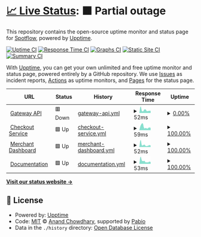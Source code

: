# [📈 Live Status](https://Spotflow-One.github.io/spg-status): <!--live status--> **🟧 Partial outage**

This repository contains the open-source uptime monitor and status page for [Spotflow](https://spotflow.one), powered by [Upptime](https://github.com/upptime/upptime).

[![Uptime CI](https://github.com/Spotflow-One/spg-status/workflows/Uptime%20CI/badge.svg)](https://github.com/Spotflow-One/spg-status/actions?query=workflow%3A%22Uptime+CI%22)
[![Response Time CI](https://github.com/Spotflow-One/spg-status/workflows/Response%20Time%20CI/badge.svg)](https://github.com/Spotflow-One/spg-status/actions?query=workflow%3A%22Response+Time+CI%22)
[![Graphs CI](https://github.com/Spotflow-One/spg-status/workflows/Graphs%20CI/badge.svg)](https://github.com/Spotflow-One/spg-status/actions?query=workflow%3A%22Graphs+CI%22)
[![Static Site CI](https://github.com/Spotflow-One/spg-status/workflows/Static%20Site%20CI/badge.svg)](https://github.com/Spotflow-One/spg-status/actions?query=workflow%3A%22Static+Site+CI%22)
[![Summary CI](https://github.com/Spotflow-One/spg-status/workflows/Summary%20CI/badge.svg)](https://github.com/Spotflow-One/spg-status/actions?query=workflow%3A%22Summary+CI%22)

With [Upptime](https://upptime.js.org), you can get your own unlimited and free uptime monitor and status page, powered entirely by a GitHub repository. We use [Issues](https://github.com/Spotflow-One/spg-status/issues) as incident reports, [Actions](https://github.com/Spotflow-One/spg-status/actions) as uptime monitors, and [Pages](https://Spotflow-One.github.io/spg-status) for the status page.

<!--start: status pages-->
<!-- This summary is generated by Upptime (https://github.com/upptime/upptime) -->
<!-- Do not edit this manually, your changes will be overwritten -->
<!-- prettier-ignore -->
| URL | Status | History | Response Time | Uptime |
| --- | ------ | ------- | ------------- | ------ |
| <img alt="" src="https://icons.duckduckgo.com/ip3/api.spotflow.co.ico" height="13"> [Gateway API](https://api.spotflow.co/actuator/health) | 🟥 Down | [gateway-api.yml](https://github.com/Spotflow-One/spg-status/commits/HEAD/history/gateway-api.yml) | <details><summary><img alt="Response time graph" src="./graphs/gateway-api/response-time-week.png" height="20"> 52ms</summary><br><a href="https://Spotflow-One.github.io/spg-status/history/gateway-api"><img alt="Response time 65" src="https://img.shields.io/endpoint?url=https%3A%2F%2Fraw.githubusercontent.com%2FSpotflow-One%2Fspg-status%2FHEAD%2Fapi%2Fgateway-api%2Fresponse-time.json"></a><br><a href="https://Spotflow-One.github.io/spg-status/history/gateway-api"><img alt="24-hour response time 34" src="https://img.shields.io/endpoint?url=https%3A%2F%2Fraw.githubusercontent.com%2FSpotflow-One%2Fspg-status%2FHEAD%2Fapi%2Fgateway-api%2Fresponse-time-day.json"></a><br><a href="https://Spotflow-One.github.io/spg-status/history/gateway-api"><img alt="7-day response time 52" src="https://img.shields.io/endpoint?url=https%3A%2F%2Fraw.githubusercontent.com%2FSpotflow-One%2Fspg-status%2FHEAD%2Fapi%2Fgateway-api%2Fresponse-time-week.json"></a><br><a href="https://Spotflow-One.github.io/spg-status/history/gateway-api"><img alt="30-day response time 60" src="https://img.shields.io/endpoint?url=https%3A%2F%2Fraw.githubusercontent.com%2FSpotflow-One%2Fspg-status%2FHEAD%2Fapi%2Fgateway-api%2Fresponse-time-month.json"></a><br><a href="https://Spotflow-One.github.io/spg-status/history/gateway-api"><img alt="1-year response time 65" src="https://img.shields.io/endpoint?url=https%3A%2F%2Fraw.githubusercontent.com%2FSpotflow-One%2Fspg-status%2FHEAD%2Fapi%2Fgateway-api%2Fresponse-time-year.json"></a></details> | <details><summary><a href="https://Spotflow-One.github.io/spg-status/history/gateway-api">0.00%</a></summary><a href="https://Spotflow-One.github.io/spg-status/history/gateway-api"><img alt="All-time uptime 91.17%" src="https://img.shields.io/endpoint?url=https%3A%2F%2Fraw.githubusercontent.com%2FSpotflow-One%2Fspg-status%2FHEAD%2Fapi%2Fgateway-api%2Fuptime.json"></a><br><a href="https://Spotflow-One.github.io/spg-status/history/gateway-api"><img alt="24-hour uptime 0.00%" src="https://img.shields.io/endpoint?url=https%3A%2F%2Fraw.githubusercontent.com%2FSpotflow-One%2Fspg-status%2FHEAD%2Fapi%2Fgateway-api%2Fuptime-day.json"></a><br><a href="https://Spotflow-One.github.io/spg-status/history/gateway-api"><img alt="7-day uptime 0.00%" src="https://img.shields.io/endpoint?url=https%3A%2F%2Fraw.githubusercontent.com%2FSpotflow-One%2Fspg-status%2FHEAD%2Fapi%2Fgateway-api%2Fuptime-week.json"></a><br><a href="https://Spotflow-One.github.io/spg-status/history/gateway-api"><img alt="30-day uptime 53.82%" src="https://img.shields.io/endpoint?url=https%3A%2F%2Fraw.githubusercontent.com%2FSpotflow-One%2Fspg-status%2FHEAD%2Fapi%2Fgateway-api%2Fuptime-month.json"></a><br><a href="https://Spotflow-One.github.io/spg-status/history/gateway-api"><img alt="1-year uptime 91.17%" src="https://img.shields.io/endpoint?url=https%3A%2F%2Fraw.githubusercontent.com%2FSpotflow-One%2Fspg-status%2FHEAD%2Fapi%2Fgateway-api%2Fuptime-year.json"></a></details>
| <img alt="" src="https://icons.duckduckgo.com/ip3/checkout.spotflow.co.ico" height="13"> [Checkout Service](https://checkout.spotflow.co) | 🟩 Up | [checkout-service.yml](https://github.com/Spotflow-One/spg-status/commits/HEAD/history/checkout-service.yml) | <details><summary><img alt="Response time graph" src="./graphs/checkout-service/response-time-week.png" height="20"> 59ms</summary><br><a href="https://Spotflow-One.github.io/spg-status/history/checkout-service"><img alt="Response time 62" src="https://img.shields.io/endpoint?url=https%3A%2F%2Fraw.githubusercontent.com%2FSpotflow-One%2Fspg-status%2FHEAD%2Fapi%2Fcheckout-service%2Fresponse-time.json"></a><br><a href="https://Spotflow-One.github.io/spg-status/history/checkout-service"><img alt="24-hour response time 40" src="https://img.shields.io/endpoint?url=https%3A%2F%2Fraw.githubusercontent.com%2FSpotflow-One%2Fspg-status%2FHEAD%2Fapi%2Fcheckout-service%2Fresponse-time-day.json"></a><br><a href="https://Spotflow-One.github.io/spg-status/history/checkout-service"><img alt="7-day response time 59" src="https://img.shields.io/endpoint?url=https%3A%2F%2Fraw.githubusercontent.com%2FSpotflow-One%2Fspg-status%2FHEAD%2Fapi%2Fcheckout-service%2Fresponse-time-week.json"></a><br><a href="https://Spotflow-One.github.io/spg-status/history/checkout-service"><img alt="30-day response time 60" src="https://img.shields.io/endpoint?url=https%3A%2F%2Fraw.githubusercontent.com%2FSpotflow-One%2Fspg-status%2FHEAD%2Fapi%2Fcheckout-service%2Fresponse-time-month.json"></a><br><a href="https://Spotflow-One.github.io/spg-status/history/checkout-service"><img alt="1-year response time 62" src="https://img.shields.io/endpoint?url=https%3A%2F%2Fraw.githubusercontent.com%2FSpotflow-One%2Fspg-status%2FHEAD%2Fapi%2Fcheckout-service%2Fresponse-time-year.json"></a></details> | <details><summary><a href="https://Spotflow-One.github.io/spg-status/history/checkout-service">100.00%</a></summary><a href="https://Spotflow-One.github.io/spg-status/history/checkout-service"><img alt="All-time uptime 99.53%" src="https://img.shields.io/endpoint?url=https%3A%2F%2Fraw.githubusercontent.com%2FSpotflow-One%2Fspg-status%2FHEAD%2Fapi%2Fcheckout-service%2Fuptime.json"></a><br><a href="https://Spotflow-One.github.io/spg-status/history/checkout-service"><img alt="24-hour uptime 100.00%" src="https://img.shields.io/endpoint?url=https%3A%2F%2Fraw.githubusercontent.com%2FSpotflow-One%2Fspg-status%2FHEAD%2Fapi%2Fcheckout-service%2Fuptime-day.json"></a><br><a href="https://Spotflow-One.github.io/spg-status/history/checkout-service"><img alt="7-day uptime 100.00%" src="https://img.shields.io/endpoint?url=https%3A%2F%2Fraw.githubusercontent.com%2FSpotflow-One%2Fspg-status%2FHEAD%2Fapi%2Fcheckout-service%2Fuptime-week.json"></a><br><a href="https://Spotflow-One.github.io/spg-status/history/checkout-service"><img alt="30-day uptime 100.00%" src="https://img.shields.io/endpoint?url=https%3A%2F%2Fraw.githubusercontent.com%2FSpotflow-One%2Fspg-status%2FHEAD%2Fapi%2Fcheckout-service%2Fuptime-month.json"></a><br><a href="https://Spotflow-One.github.io/spg-status/history/checkout-service"><img alt="1-year uptime 99.53%" src="https://img.shields.io/endpoint?url=https%3A%2F%2Fraw.githubusercontent.com%2FSpotflow-One%2Fspg-status%2FHEAD%2Fapi%2Fcheckout-service%2Fuptime-year.json"></a></details>
| <img alt="" src="https://icons.duckduckgo.com/ip3/app.spotflow.co.ico" height="13"> [Merchant Dashboard](https://app.spotflow.co) | 🟩 Up | [merchant-dashboard.yml](https://github.com/Spotflow-One/spg-status/commits/HEAD/history/merchant-dashboard.yml) | <details><summary><img alt="Response time graph" src="./graphs/merchant-dashboard/response-time-week.png" height="20"> 52ms</summary><br><a href="https://Spotflow-One.github.io/spg-status/history/merchant-dashboard"><img alt="Response time 59" src="https://img.shields.io/endpoint?url=https%3A%2F%2Fraw.githubusercontent.com%2FSpotflow-One%2Fspg-status%2FHEAD%2Fapi%2Fmerchant-dashboard%2Fresponse-time.json"></a><br><a href="https://Spotflow-One.github.io/spg-status/history/merchant-dashboard"><img alt="24-hour response time 46" src="https://img.shields.io/endpoint?url=https%3A%2F%2Fraw.githubusercontent.com%2FSpotflow-One%2Fspg-status%2FHEAD%2Fapi%2Fmerchant-dashboard%2Fresponse-time-day.json"></a><br><a href="https://Spotflow-One.github.io/spg-status/history/merchant-dashboard"><img alt="7-day response time 52" src="https://img.shields.io/endpoint?url=https%3A%2F%2Fraw.githubusercontent.com%2FSpotflow-One%2Fspg-status%2FHEAD%2Fapi%2Fmerchant-dashboard%2Fresponse-time-week.json"></a><br><a href="https://Spotflow-One.github.io/spg-status/history/merchant-dashboard"><img alt="30-day response time 53" src="https://img.shields.io/endpoint?url=https%3A%2F%2Fraw.githubusercontent.com%2FSpotflow-One%2Fspg-status%2FHEAD%2Fapi%2Fmerchant-dashboard%2Fresponse-time-month.json"></a><br><a href="https://Spotflow-One.github.io/spg-status/history/merchant-dashboard"><img alt="1-year response time 59" src="https://img.shields.io/endpoint?url=https%3A%2F%2Fraw.githubusercontent.com%2FSpotflow-One%2Fspg-status%2FHEAD%2Fapi%2Fmerchant-dashboard%2Fresponse-time-year.json"></a></details> | <details><summary><a href="https://Spotflow-One.github.io/spg-status/history/merchant-dashboard">100.00%</a></summary><a href="https://Spotflow-One.github.io/spg-status/history/merchant-dashboard"><img alt="All-time uptime 100.00%" src="https://img.shields.io/endpoint?url=https%3A%2F%2Fraw.githubusercontent.com%2FSpotflow-One%2Fspg-status%2FHEAD%2Fapi%2Fmerchant-dashboard%2Fuptime.json"></a><br><a href="https://Spotflow-One.github.io/spg-status/history/merchant-dashboard"><img alt="24-hour uptime 100.00%" src="https://img.shields.io/endpoint?url=https%3A%2F%2Fraw.githubusercontent.com%2FSpotflow-One%2Fspg-status%2FHEAD%2Fapi%2Fmerchant-dashboard%2Fuptime-day.json"></a><br><a href="https://Spotflow-One.github.io/spg-status/history/merchant-dashboard"><img alt="7-day uptime 100.00%" src="https://img.shields.io/endpoint?url=https%3A%2F%2Fraw.githubusercontent.com%2FSpotflow-One%2Fspg-status%2FHEAD%2Fapi%2Fmerchant-dashboard%2Fuptime-week.json"></a><br><a href="https://Spotflow-One.github.io/spg-status/history/merchant-dashboard"><img alt="30-day uptime 100.00%" src="https://img.shields.io/endpoint?url=https%3A%2F%2Fraw.githubusercontent.com%2FSpotflow-One%2Fspg-status%2FHEAD%2Fapi%2Fmerchant-dashboard%2Fuptime-month.json"></a><br><a href="https://Spotflow-One.github.io/spg-status/history/merchant-dashboard"><img alt="1-year uptime 100.00%" src="https://img.shields.io/endpoint?url=https%3A%2F%2Fraw.githubusercontent.com%2FSpotflow-One%2Fspg-status%2FHEAD%2Fapi%2Fmerchant-dashboard%2Fuptime-year.json"></a></details>
| <img alt="" src="https://icons.duckduckgo.com/ip3/docs.spotflow.co.ico" height="13"> [Documentation](https://docs.spotflow.co) | 🟩 Up | [documentation.yml](https://github.com/Spotflow-One/spg-status/commits/HEAD/history/documentation.yml) | <details><summary><img alt="Response time graph" src="./graphs/documentation/response-time-week.png" height="20"> 53ms</summary><br><a href="https://Spotflow-One.github.io/spg-status/history/documentation"><img alt="Response time 60" src="https://img.shields.io/endpoint?url=https%3A%2F%2Fraw.githubusercontent.com%2FSpotflow-One%2Fspg-status%2FHEAD%2Fapi%2Fdocumentation%2Fresponse-time.json"></a><br><a href="https://Spotflow-One.github.io/spg-status/history/documentation"><img alt="24-hour response time 42" src="https://img.shields.io/endpoint?url=https%3A%2F%2Fraw.githubusercontent.com%2FSpotflow-One%2Fspg-status%2FHEAD%2Fapi%2Fdocumentation%2Fresponse-time-day.json"></a><br><a href="https://Spotflow-One.github.io/spg-status/history/documentation"><img alt="7-day response time 53" src="https://img.shields.io/endpoint?url=https%3A%2F%2Fraw.githubusercontent.com%2FSpotflow-One%2Fspg-status%2FHEAD%2Fapi%2Fdocumentation%2Fresponse-time-week.json"></a><br><a href="https://Spotflow-One.github.io/spg-status/history/documentation"><img alt="30-day response time 55" src="https://img.shields.io/endpoint?url=https%3A%2F%2Fraw.githubusercontent.com%2FSpotflow-One%2Fspg-status%2FHEAD%2Fapi%2Fdocumentation%2Fresponse-time-month.json"></a><br><a href="https://Spotflow-One.github.io/spg-status/history/documentation"><img alt="1-year response time 60" src="https://img.shields.io/endpoint?url=https%3A%2F%2Fraw.githubusercontent.com%2FSpotflow-One%2Fspg-status%2FHEAD%2Fapi%2Fdocumentation%2Fresponse-time-year.json"></a></details> | <details><summary><a href="https://Spotflow-One.github.io/spg-status/history/documentation">100.00%</a></summary><a href="https://Spotflow-One.github.io/spg-status/history/documentation"><img alt="All-time uptime 100.00%" src="https://img.shields.io/endpoint?url=https%3A%2F%2Fraw.githubusercontent.com%2FSpotflow-One%2Fspg-status%2FHEAD%2Fapi%2Fdocumentation%2Fuptime.json"></a><br><a href="https://Spotflow-One.github.io/spg-status/history/documentation"><img alt="24-hour uptime 100.00%" src="https://img.shields.io/endpoint?url=https%3A%2F%2Fraw.githubusercontent.com%2FSpotflow-One%2Fspg-status%2FHEAD%2Fapi%2Fdocumentation%2Fuptime-day.json"></a><br><a href="https://Spotflow-One.github.io/spg-status/history/documentation"><img alt="7-day uptime 100.00%" src="https://img.shields.io/endpoint?url=https%3A%2F%2Fraw.githubusercontent.com%2FSpotflow-One%2Fspg-status%2FHEAD%2Fapi%2Fdocumentation%2Fuptime-week.json"></a><br><a href="https://Spotflow-One.github.io/spg-status/history/documentation"><img alt="30-day uptime 100.00%" src="https://img.shields.io/endpoint?url=https%3A%2F%2Fraw.githubusercontent.com%2FSpotflow-One%2Fspg-status%2FHEAD%2Fapi%2Fdocumentation%2Fuptime-month.json"></a><br><a href="https://Spotflow-One.github.io/spg-status/history/documentation"><img alt="1-year uptime 100.00%" src="https://img.shields.io/endpoint?url=https%3A%2F%2Fraw.githubusercontent.com%2FSpotflow-One%2Fspg-status%2FHEAD%2Fapi%2Fdocumentation%2Fuptime-year.json"></a></details>

<!--end: status pages-->

[**Visit our status website →**](https://Spotflow-One.github.io/spg-status)

## 📄 License

- Powered by: [Upptime](https://github.com/upptime/upptime)
- Code: [MIT](./LICENSE) © [Anand Chowdhary](https://anandchowdhary.com), supported by [Pabio](https://pabio.com)
- Data in the `./history` directory: [Open Database License](https://opendatacommons.org/licenses/odbl/1-0/)
